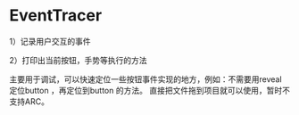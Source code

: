 # EventTracer

1）记录用户交互的事件

2）打印出当前按钮，手势等执行的方法

主要用于调试，可以快速定位一些按钮事件实现的地方，例如：不需要用reveal 定位button ，再定位到button 的方法。
直接把文件拖到项目就可以使用，暂时不支持ARC。


